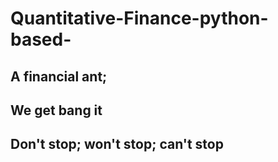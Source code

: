 # Quantitative-Finance-python-based- 
## A financial ant; 
## We get bang it 
## Don't stop; won't stop; can't stop 
